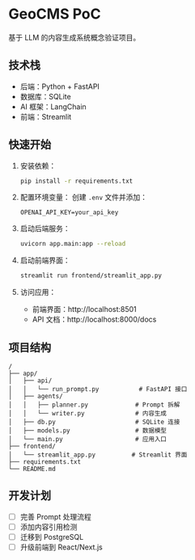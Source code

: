 # GeoCMS PoC

基于 LLM 的内容生成系统概念验证项目。

## 技术栈

- 后端：Python + FastAPI
- 数据库：SQLite
- AI 框架：LangChain
- 前端：Streamlit

## 快速开始

1. 安装依赖：
   ```bash
   pip install -r requirements.txt
   ```

2. 配置环境变量：
   创建 `.env` 文件并添加：
   ```
   OPENAI_API_KEY=your_api_key
   ```

3. 启动后端服务：
   ```bash
   uvicorn app.main:app --reload
   ```

4. 启动前端界面：
   ```bash
   streamlit run frontend/streamlit_app.py
   ```

5. 访问应用：
   - 前端界面：http://localhost:8501
   - API 文档：http://localhost:8000/docs

## 项目结构

```
/
├── app/
│   ├── api/
│   │   └── run_prompt.py           # FastAPI 接口
│   ├── agents/
│   │   ├── planner.py             # Prompt 拆解
│   │   └── writer.py              # 内容生成
│   ├── db.py                      # SQLite 连接
│   ├── models.py                  # 数据模型
│   └── main.py                    # 应用入口
├── frontend/
│   └── streamlit_app.py          # Streamlit 界面
├── requirements.txt
└── README.md
```

## 开发计划

- [ ] 完善 Prompt 处理流程
- [ ] 添加内容引用检测
- [ ] 迁移到 PostgreSQL
- [ ] 升级前端到 React/Next.js 